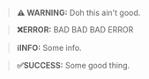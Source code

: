 > **⚠️ WARNING:**
> Doh this ain't good.

> **❌ERROR:**
> BAD BAD BAD ERROR

> **ℹ️INFO:**
> Some info.

> **✅SUCCESS:**
> Some good thing.
